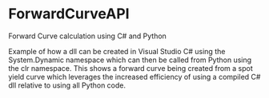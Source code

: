 # ForwardCurveAPI
Forward Curve calculation using C# and Python

Example of how a dll can be created in Visual Studio C# using the System.Dynamic namespace which can then be called from Python using the clr namespace. 
This shows a forward curve being created from a spot yield curve which leverages the increased efficiency of using a compiled C# dll relative to using all Python code.
